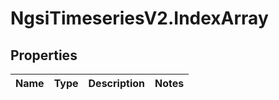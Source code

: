 # NgsiTimeseriesV2.IndexArray

## Properties

| Name | Type | Description | Notes |
| ---- | ---- | ----------- | ----- |

